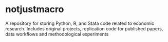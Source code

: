 # notjustmacro
A repository for storing Python, R, and Stata code related to economic research. Includes original projects, replication code for published papers, data workflows and methodological experiments
